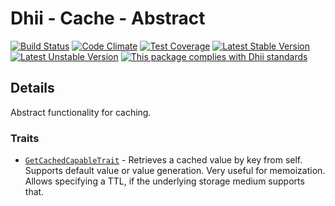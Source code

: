 # Dhii - Cache - Abstract

[![Build Status](https://travis-ci.org/Dhii/cache-abstract.svg?branch=develop)](https://travis-ci.org/Dhii/cache-abstract)
[![Code Climate](https://codeclimate.com/github/Dhii/cache-abstract/badges/gpa.svg)](https://codeclimate.com/github/Dhii/cache-abstract)
[![Test Coverage](https://codeclimate.com/github/Dhii/cache-abstract/badges/coverage.svg)](https://codeclimate.com/github/Dhii/cache-abstract/coverage)
[![Latest Stable Version](https://poser.pugx.org/dhii/cache-abstract/version)](https://packagist.org/packages/dhii/cache-abstract)
[![Latest Unstable Version](https://poser.pugx.org/dhii/cache-abstract/v/unstable)](https://packagist.org/packages/dhii/cache-abstract)
[![This package complies with Dhii standards](https://img.shields.io/badge/Dhii-Compliant-green.svg?style=flat-square)][Dhii]

## Details
Abstract functionality for caching.

### Traits
- [`GetCachedCapableTrait`][GetCachedCapableTrait] - Retrieves a cached value by key from self. Supports default value or
value generation. Very useful for memoization. Allows specifying a TTL, if the underlying storage medium supports that.

[Dhii]: https://github.com/Dhii/dhii

[GetCachedCapableTrait]:                            src/GetCachedCapableTrait.php
